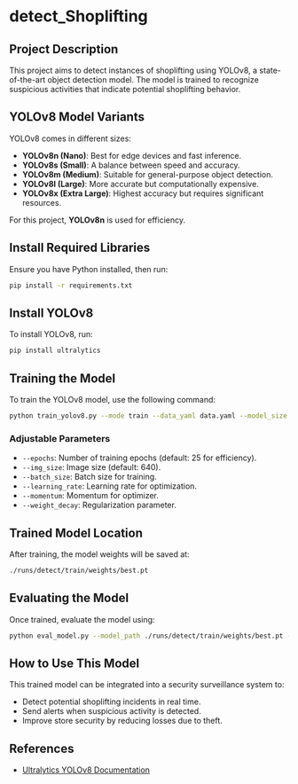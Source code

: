 # detect_Shoplifting

## Project Description
This project aims to detect instances of shoplifting using YOLOv8, a state-of-the-art object detection model. The model is trained to recognize suspicious activities that indicate potential shoplifting behavior.

## YOLOv8 Model Variants
YOLOv8 comes in different sizes:
- **YOLOv8n (Nano)**: Best for edge devices and fast inference.
- **YOLOv8s (Small)**: A balance between speed and accuracy.
- **YOLOv8m (Medium)**: Suitable for general-purpose object detection.
- **YOLOv8l (Large)**: More accurate but computationally expensive.
- **YOLOv8x (Extra Large)**: Highest accuracy but requires significant resources.

For this project, **YOLOv8n** is used for efficiency.

## Install Required Libraries
Ensure you have Python installed, then run:
```sh
pip install -r requirements.txt
```

## Install YOLOv8
To install YOLOv8, run:
```sh
pip install ultralytics
```

## Training the Model
To train the YOLOv8 model, use the following command:
```sh
python train_yolov8.py --mode train --data_yaml data.yaml --model_size yolov8n.pt --epochs 25
```
### Adjustable Parameters
- `--epochs`: Number of training epochs (default: 25 for efficiency).
- `--img_size`: Image size (default: 640).
- `--batch_size`: Batch size for training.
- `--learning_rate`: Learning rate for optimization.
- `--momentum`: Momentum for optimizer.
- `--weight_decay`: Regularization parameter.

## Trained Model Location
After training, the model weights will be saved at:
```sh
./runs/detect/train/weights/best.pt
```

## Evaluating the Model
Once trained, evaluate the model using:
```sh
python eval_model.py --model_path ./runs/detect/train/weights/best.pt --test_path path/to/test/images
```

## How to Use This Model
This trained model can be integrated into a security surveillance system to:
- Detect potential shoplifting incidents in real time.
- Send alerts when suspicious activity is detected.
- Improve store security by reducing losses due to theft.

## References
- [Ultralytics YOLOv8 Documentation](https://docs.ultralytics.com/)

